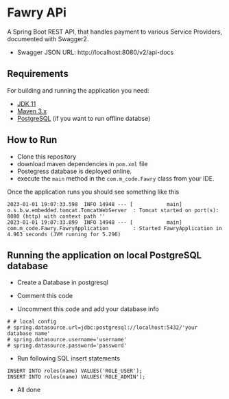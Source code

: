 
# Fawry APi

A Spring Boot REST API, that handles payment to various Service Providers, documented with Swagger2.
* Swagger JSON URL: http://localhost:8080/v2/api-docs

## Requirements

For building and running the application you need:

- [JDK 11](https://www.oracle.com/eg/java/technologies/javase/jdk11-archive-downloads.html)
- [Maven 3.x](https://maven.apache.org)
- [PostgreSQL](https://www.postgresql.org/download/) (if you want to run offline databse)



## How to Run 

* Clone this repository 
* download maven dependencies in ``pom.xml`` file
* Postegress database is deployed online.
* execute the `main` method in the `com.m_code.Fawry` class from your IDE.

Once the application runs you should see something like this

```
2023-01-01 19:07:33.598  INFO 14948 --- [           main] o.s.b.w.embedded.tomcat.TomcatWebServer  : Tomcat started on port(s): 8080 (http) with context path ''
2023-01-01 19:07:33.899  INFO 14948 --- [           main] com.m_code.Fawry.FawryApplication        : Started FawryApplication in 4.963 seconds (JVM running for 5.296)
```

## Running the application on local PostgreSQL database

- Create a Database in postgresql

- Comment this code


- Uncomment this code and add your database info

```
# # local config
# spring.datasource.url=jdbc:postgresql://localhost:5432/'your database name'
# spring.datasource.username='username'
# spring.datasource.password='password'
```

- Run following SQL insert statements
```
INSERT INTO roles(name) VALUES('ROLE_USER');
INSERT INTO roles(name) VALUES('ROLE_ADMIN');
```
- All done

